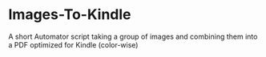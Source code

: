 # Images-To-Kindle
A short Automator script taking a group of images and combining them into a PDF optimized for Kindle (color-wise)
